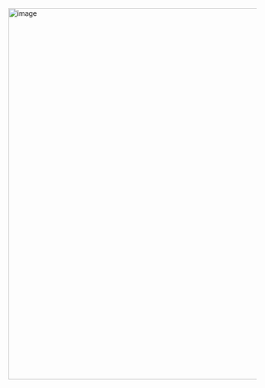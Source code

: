<img width="883" height="752" alt="image" src="https://github.com/user-attachments/assets/395fc946-82f7-4642-962a-a064eac17fba" />
